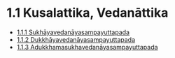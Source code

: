 # 1.1 Kusalattika, Vedanāttika

* [1.1.1 Sukhāyavedanāyasampayuttapada](1.1/1.1.1.md)
* [1.1.2 Dukkhāyavedanāyasampayuttapada](1.1/1.1.2.md)
* [1.1.3 Adukkhamasukhavedanāyasampayuttapada](1.1/1.1.3.md)
